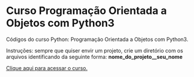 # Curso Programação Orientada a Objetos com Python3
Códigos do curso Python: Programação Orientada a Objetos com Python3.

Instruções: sempre que quiser envir um projeto, crie um diretório com os arquivos identificando da seguinte forma: <b>nome_do_projeto__seu_nome</b>

[Clique aqui para acessar o curso.](http://bit.ly/CursoPOOPython)
